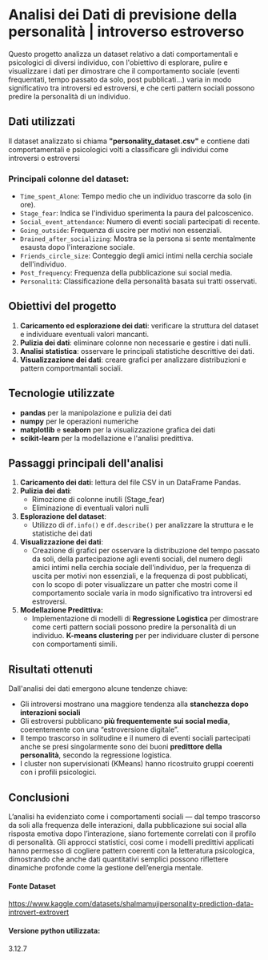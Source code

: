 # **Analisi dei Dati di previsione della personalità | introverso estroverso**

Questo progetto analizza un dataset relativo a dati comportamentali e psicologici di diversi individuo, con l'obiettivo di esplorare, pulire e visualizzare i dati per dimostrare che il comportamento sociale (eventi frequentati, tempo passato da solo, post pubblicati...) varia in modo significativo tra introversi ed estroversi, e che certi pattern sociali possono predire la personalità di un individuo.

## **Dati utilizzati**

Il dataset analizzato si chiama **"personality_dataset.csv"** e contiene dati comportamentali e psicologici volti a classificare gli individui come introversi o estroversi

### **Principali colonne del dataset**:

- `Time_spent_Alone`: Tempo medio che un individuo trascorre da solo (in ore).
- `Stage_fear`: Indica se l'individuo sperimenta la paura del palcoscenico.
- `Social_event_attendance`: Numero di eventi sociali partecipati di recente.
- `Going_outside`: Frequenza di uscire per motivi non essenziali.
- `Drained_after_socializing`: Mostra se la persona si sente mentalmente esausta dopo l'interazione sociale.
- `Friends_circle_size`: Conteggio degli amici intimi nella cerchia sociale dell'individuo.
- `Post_frequency`: Frequenza della pubblicazione sui social media.
- `Personalità`: Classificazione della personalità basata sui tratti osservati.

## **Obiettivi del progetto**

1. **Caricamento ed esplorazione dei dati**: verificare la struttura del dataset e individuare eventuali valori mancanti.
2. **Pulizia dei dati**: eliminare colonne non necessarie e gestire i dati nulli.
3. **Analisi statistica**: osservare le principali statistiche descrittive dei dati.
4. **Visualizzazione dei dati**: creare grafici per analizzare distribuzioni e pattern comportmantali sociali.

## **Tecnologie utilizzate**

- **pandas** per la manipolazione e pulizia dei dati
- **numpy** per le operazioni numeriche
- **matplotlib** e **seaborn** per la visualizzazione grafica dei dati
- **scikit-learn** per la modellazione e l'analisi predittiva.


## **Passaggi principali dell'analisi**

1. **Caricamento dei dati**: lettura del file CSV in un DataFrame Pandas.
2. **Pulizia dei dati**:
   - Rimozione di colonne inutili (Stage_fear)
   - Eliminazione di eventuali valori nulli
3. **Esplorazione del dataset**:
   - Utilizzo di `df.info()` e `df.describe()` per analizzare la struttura e le statistiche dei dati
4. **Visualizzazione dei dati**:
   - Creazione di grafici per osservare la distribuzione del tempo passato da soli, della partecipazione agli eventi sociali, del numero degli amici intimi nella cerchia sociale dell'individuo, per la frequenza di uscita per motivi non essenziali, e la frequenza di post pubblicati, con lo scopo di poter visualizzare un patter che mostri come il comportamento sociale varia in modo significativo tra introversi ed estroversi.
5. **Modellazione Predittiva:**
   - Implementazione di modelli di **Regressione Logistica** per dimostrare come certi pattern sociali possono predire la personalità di un individuo.
   **K-means clustering** per per individuare cluster di persone con comportamenti simili.

## **Risultati ottenuti**

Dall'analisi dei dati emergono alcune tendenze chiave:

- Gli introversi mostrano una maggiore tendenza alla **stanchezza dopo interazioni sociali**
- Gli estroversi pubblicano **più frequentemente sui social media**, coerentemente con una “estroversione digitale”.
- Il tempo trascorso in solitudine e il numero di eventi sociali partecipati anche se presi singolarmente sono dei buoni **predittore della personalità**, secondo la regressione logistica.
- I cluster non supervisionati (KMeans) hanno ricostruito gruppi coerenti con i profili psicologici.

## **Conclusioni**

L’analisi ha evidenziato come i comportamenti sociali — dal tempo trascorso da soli alla frequenza delle interazioni, dalla pubblicazione sui social alla risposta emotiva dopo l’interazione, siano fortemente correlati con il profilo di personalità. Gli approcci statistici, cosi come i modelli predittivi applicati hanno permesso di cogliere pattern coerenti con la letteratura psicologica, dimostrando che anche dati quantitativi semplici possono riflettere dinamiche profonde come la gestione dell’energia mentale.

#### **Fonte Dataset**

https://www.kaggle.com/datasets/shalmamujipersonality-prediction-data-introvert-extrovert

#### **Versione python utilizzata:**

3.12.7
